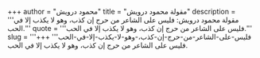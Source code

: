 +++
author = "محمود درويش"
title = "مقولة محمود درويش"
description = '''مقولة محمود درويش: فليس على الشاعر من حرج إن كذب، وهو لا يكذب إلا في الحب.'''
quote = '''فليس على الشاعر من حرج إن كذب، وهو لا يكذب إلا في الحب.'''
slug = '''فليس-على-الشاعر-من-حرج-إن-كذب،-وهو-لا-يكذب-إلا-في-الحب'''
+++
فليس على الشاعر من حرج إن كذب، وهو لا يكذب إلا في الحب.
